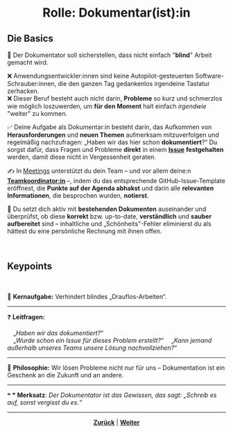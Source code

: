 # <p align="center">Rolle: Dokumentar(ist):in</p>
<!--hier Rolle des Dokumentars erläutern // Text von Christoph raussuchen -->

## Die Basics

🧐 Der Dokumentator soll sicherstellen, dass nicht einfach "**blind**" Arbeit gemacht wird. 

❌ Anwendungsentwickler:innen sind keine Autopilot-gesteuerten Software-Schrauber:innen, die den ganzen Tag gedankenlos irgendeine Tastatur zerhacken. <br>
❌ Dieser Beruf besteht auch nicht darin, **Probleme** so kurz und schmerzlos wie möglich loszuwerden, um **für den Moment** halt einfach _irgendwie_ "weiter" zu kommen. 

✅ Deine Aufgabe als Dokumentar:in besteht darin, das Aufkommen von **Herausforderungen** und **neuen Themen** aufmerksam mitzuverfolgen und regelmäßig nachzufragen: „Haben wir das hier schon **dokumentiert**?“ Du sorgst dafür, dass Fragen und Probleme **direkt** in einem [**Issue**](/docs/04-tools/01-github/04-issues/README.md) **festgehalten** werden, damit diese nicht in Vergessenheit geraten.

✍️ In [Meetings](/docs/03-meetings/README.md) unterstützt du dein Team – und vor allem deine:n [**Teamkoordinator:in**](/docs/02-arbeiten_bei_nadoo/01-rollen_und_aufgaben/05-teamkoordinator/README.md) –, indem du das entsprechende GitHub-Issue-Template eröffnest, die **Punkte auf der Agenda abhakst** und darin alle **relevanten Informationen**, die besprochen wurden, **notierst**.

📑 Du setzt dich aktiv mit **bestehenden Dokumenten** auseinander und überprüfst, ob diese **korrekt** bzw. up-to-date, **verständlich** und **sauber aufbereitet** sind – inhaltliche und „Schönheits"-Fehler eliminierst du als hättest du eine persönliche Rechnung mit ihnen offen. 

<br>

## Keypoints
<br>

🎯 **Kernaufgabe:** Verhindert blindes „Drauflos-Arbeiten“.

---

❓ **Leitfragen:**

&emsp;„_Haben wir das dokumentiert?_“ <br>
&emsp;„_Wurde schon ein Issue für dieses Problem erstellt?_“
&emsp;„_Kann jemand außerhalb unseres Teams unsere Lösung nachvollziehen?_“ <br>

---

💭 **Philosophie:** Wir lösen Probleme nicht nur für uns – Dokumentation ist ein Geschenk an die Zukunft und an andere.

---

❝ ❞ **Merksatz**: _Der Dokumentator ist das Gewissen, das sagt: „Schreib es auf, sonst vergisst du es.“_

---

<p align="center"><a href="/docs/02-arbeiten_bei_nadoo/01-rollen_und_aufgaben/README.md"><strong>Zurück</strong></a> | <a href="/docs/02-arbeiten_bei_nadoo/01-rollen_und_aufgaben/02-researcher/README.md"><strong>Weiter</strong></a></p>